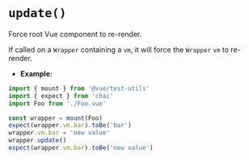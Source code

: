 # `update()`

Force root Vue component to re-render.

If called on a `Wrapper` containing a `vm`, it will force the `Wrapper` `vm` to re-render.

- **Example:**

```js
import { mount } from '@vue/test-utils'
import { expect } from 'chai'
import Foo from './Foo.vue'

const wrapper = mount(Foo)
expect(wrapper.vm.bar).toBe('bar')
wrapper.vm.bar = 'new value'
wrapper.update()
expect(wrapper.vm.bar).toBe('new value')
```
